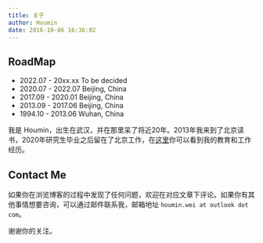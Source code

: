 ```yaml
---
title: 关于
author: Houmin
date: 2016-10-06 16:36:02
---
```


## RoadMap

- 2022.07 - 20xx.xx       To be decided
- 2020.07 - 2022.07       Beijing, China
- 2017.09 - 2020.01       Beijing, China
- 2013.09 - 2017.06       Beijing, China
- 1994.10 - 2013.06       Wuhan, China

我是 Houmin，出生在武汉，并在那里呆了将近20年。2013年我来到了北京读书，2020年研究生毕业之后留在了北京工作，在[这里](https://www.linkedin.com/in/houmin-wei-bb9888a7/)你可以看到我的教育和工作经历。

## Contact Me

如果你在浏览博客的过程中发现了任何问题，欢迎在对应文章下评论。如果你有其他事情想要咨询，可以通过邮件联系我，邮箱地址 `houmin.wei at outlook dot com`。

谢谢你的关注。